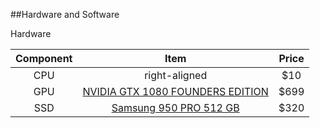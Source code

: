 ##Hardware and Software

Hardware

| Component        | Item | Price  |
| :-------------: |:-------------:|:---:|
| CPU      | right-aligned | $10 |
| GPU      | [NVIDIA GTX 1080 FOUNDERS EDITION](http://www.geforce.com/hardware/10series/geforce-gtx-1080)      | $699 |
| SSD | [Samsung 950 PRO 512 GB](http://www.amazon.com/Samsung-950-PRO-Internal-MZ-V5P512BW/dp/B01639694M)      | $320 |


